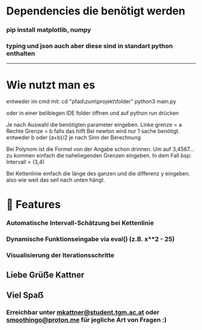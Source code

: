 # Dependencies die benötigt werden
### pip install matplotlib, numpy 

### typing und json auch aber diese sind in standart python enthalten
---------------------------------------------------------------------
# Wie nutzt man es
entweder im cmd mit:
cd "pfad\zum\projekt\folder"
python3 main.py

oder in einer belibiegen IDE folder öffnen und auf python run drücken

Je nach Auswahl die benötigten parameter eingeben. Linke grenze = a Rechte Grenze = b falls das hilft
Bei newton wird nur 1 sache benötigt. entweder b oder (a+b)/2 je nach Sinn der Berechnung

Bei Polynom ist die Formel von der Angabe schon drinnen. Um auf 3,4567... zu kommen einfach die naheliegenden Grenzen eingeben. 
In dem Fall bsp: Intervall = (3,4)

Bei Kettenlinie einfach die länge des ganzen und die differenz y eingeben. also wie weit das seil nach unten hängt. 

# 🔧 Features

### Automatische Intervall-Schätzung bei Kettenlinie

### Dynamische Funktionseingabe via eval() (z.B. x**2 - 25)

### Visualisierung der Iterationsschritte

## Liebe Grüẞe Kattner
## Viel Spaẞ

### Erreichbar unter mkattner@student.tgm.ac.at oder smoothingo@proton.me für jegliche Art von Fragen :) 
